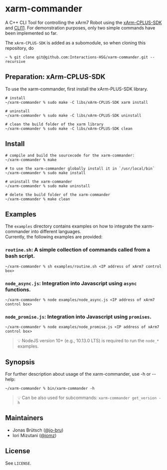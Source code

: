 # xarm-commander
A C++ CLI Tool for controlling the xArm7 Robot using the [xArm-CPLUS-SDK](https://github.com/xArm-Developer/xArm-CPLUS-SDK) and [CLI11](https://github.com/CLIUtils/CLI11).
For demonstration purposes, only two simple commands have been implemented so far.

The `xArm-CPLUS-SDK` is added as a subomodule, so when cloning this repository, do
```
~ % git clone git@github.com:Interactions-HSG/xarm-commander.git --recursive
```

## Preparation: xArm-CPLUS-SDK
To use the xarm-commander, first install the xArm-PLUS-SDK library.
```console
# install
~/xarm-commander % sudo make -C libs/xArm-CPLUS-SDK xarm install

# uninstall
~/xarm-commander % sudo make -C libs/xArm-CPLUS-SDK uninstall

# clean the build folder of the xarm library
~/xarm-commander % sudo make -C libs/xArm-CPLUS-SDK clean
```

## Install
```console
# compile and build the sourcecode for the xarm-commander:
~/xarm-commander % make

# to use the xarm-commander globally install it in `/usr/local/bin`
~/xarm-commander % sudo make install

# uninstall the xarm-commander
~/xarm-commander % sudo make uninstall

# delete the build folder of the xarm-commander
~/xarm-commander % make clean
```

## Examples
The `examples` directory contains examples on how to integrate the xarm-commander into different languages.  
Currently, the following examples are provided:

### `routine.sh`: A simple collection of commands called from a bash script.
```console
~/xarm-commander % sh examples/routine.sh <IP address of xArm7 control box>
```

### `node_async.js`: Integration into Javascript using `async` functions.
```console
~/xarm-commander % node examples/node_async.js <IP address of xArm7 control box>
```

### `node_promise.js`: Integration into Javascript using `promises`.
```console
~/xarm-commander % node examples/node_promise.js <IP address of xArm7 control box>
```
> :bulb: NodeJS version 10+ (e.g., 10.13.0 LTS) is required to run the `node_*` examples.

## Synopsis
For further description about usage of the xarm-commander, use -h or --help:
```console
~/xarm-commander % bin/xarm-commander -h
```
> :bulb: Can be also used for subcommands: `xarm-commander get_version -h`

## Maintainers

- Jonas Brütsch ([@jo-bru](https://github.com/jo-bru))
- Iori Mizutani ([@iomz](https://github.com/iomz))

## License
See `LICENSE`.

